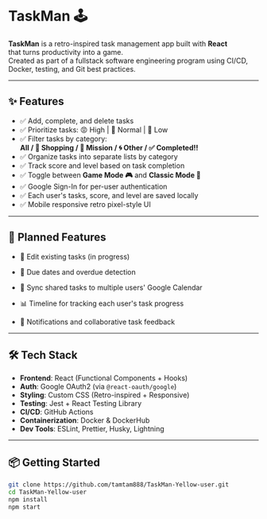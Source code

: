 # TaskMan 🕹️

**TaskMan** is a retro-inspired task management app built with **React**  
that turns productivity into a game.  
Created as part of a fullstack software engineering program using CI/CD, Docker, testing, and Git best practices.

---

## ✨ Features

- ✅ Add, complete, and delete tasks  
- ✅ Prioritize tasks: 😡 High | 🤔 Normal | 🤢 Low  
- ✅ Filter tasks by category:  
  **All / 🛒 Shopping / 🎯 Mission / 🌀 Other / ✅ Completed!!**  
- ✅ Organize tasks into separate lists by category  
- ✅ Track score and level based on task completion  
- ✅ Toggle between **Game Mode 🎮** and **Classic Mode 💾**  
- ✅ Google Sign-In for per-user authentication  
- ✅ Each user's tasks, score, and level are saved locally  
- ✅ Mobile responsive retro pixel-style UI  

---

## 🧠 Planned Features

- 📝 Edit existing tasks (in progress)  
- 📅 Due dates and overdue detection  
- 🔁 Sync shared tasks to multiple users' Google Calendar  
- 📊 Timeline for tracking each user's task progress  

- 💬 Notifications and collaborative task feedback  

---

## 🛠️ Tech Stack

- **Frontend**: React (Functional Components + Hooks)  
- **Auth**: Google OAuth2 (via `@react-oauth/google`)  
- **Styling**: Custom CSS (Retro-inspired + Responsive)  
- **Testing**: Jest + React Testing Library  
- **CI/CD**: GitHub Actions  
- **Containerization**: Docker & DockerHub  
- **Dev Tools**: ESLint, Prettier, Husky, Lightning  

---

## 📦 Getting Started

```bash
git clone https://github.com/tamtam888/TaskMan-Yellow-user.git
cd TaskMan-Yellow-user
npm install
npm start
